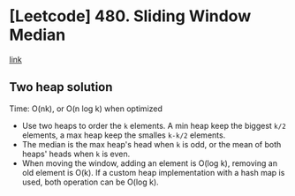 # [Leetcode] 480. Sliding Window Median

[link](https://leetcode.com/problems/sliding-window-median/)

## Two heap solution

Time: O(nk), or O(n log k) when optimized

* Use two heaps to order the `k` elements. A min heap keep the biggest `k/2` elements, a max heap keep the smalles `k-k/2` elements. 
* The median is the max heap's head when `k` is odd, or the mean of both heaps' heads when `k` is even.
* When moving the window, adding an element is O(log k), removing an old element is O(k). If a custom heap implementation with a hash map is used, both operation can be O(log k).
